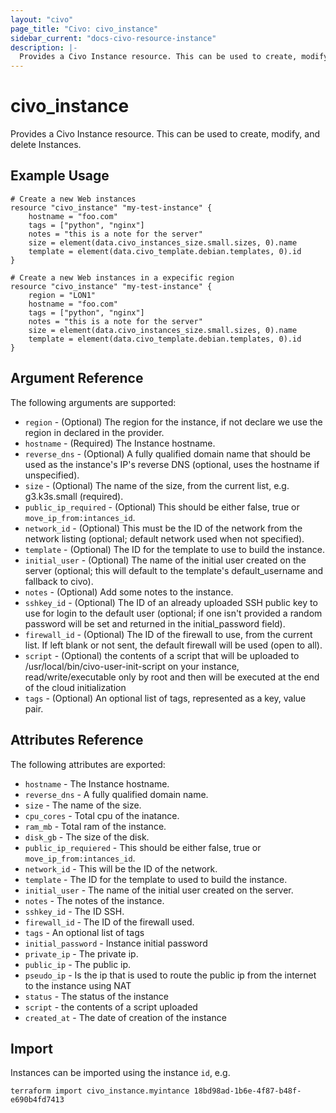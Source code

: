 ```yaml
---
layout: "civo"
page_title: "Civo: civo_instance"
sidebar_current: "docs-civo-resource-instance"
description: |-
  Provides a Civo Instance resource. This can be used to create, modify, and delete Instances.
---
```


# civo\_instance

Provides a Civo Instance resource. This can be used to create,
modify, and delete Instances.

## Example Usage

```hcl
# Create a new Web instances
resource "civo_instance" "my-test-instance" {
    hostname = "foo.com"
    tags = ["python", "nginx"]
    notes = "this is a note for the server"
    size = element(data.civo_instances_size.small.sizes, 0).name
    template = element(data.civo_template.debian.templates, 0).id
}
```

```hcl
# Create a new Web instances in a expecific region
resource "civo_instance" "my-test-instance" {
    region = "LON1"
    hostname = "foo.com"
    tags = ["python", "nginx"]
    notes = "this is a note for the server"
    size = element(data.civo_instances_size.small.sizes, 0).name
    template = element(data.civo_template.debian.templates, 0).id
}
```
## Argument Reference

The following arguments are supported:

* `region` - (Optional) The region for the instance, if not declare we use the region in declared in the provider.
* `hostname` - (Required) The Instance hostname.
* `reverse_dns` - (Optional) A fully qualified domain name that should be used as the instance's IP's reverse DNS (optional, uses the hostname if unspecified).
* `size` - (Optional) The name of the size, from the current list, e.g. g3.k3s.small (required).
* `public_ip_required` - (Optional) This should be either false, true or `move_ip_from:intances_id`.
* `network_id` - (Optional) This must be the ID of the network from the network listing (optional; default network used when not specified).
* `template` - (Optional) The ID for the template to use to build the instance.
* `initial_user` - (Optional) The name of the initial user created on the server (optional; this will default to the template's default_username and fallback to civo).
* `notes` - (Optional) Add some notes to the instance.
* `sshkey_id` - (Optional) The ID of an already uploaded SSH public key to use for login to the default user (optional; if one isn't provided a random password will be set and returned in the initial_password field).
* `firewall_id` - (Optional) The ID of the firewall to use, from the current list. If left blank or not sent, the default firewall will be used (open to all).
* `script` - (Optional) the contents of a script that will be uploaded to /usr/local/bin/civo-user-init-script on your instance, read/write/executable only by root and then will be executed at the end of the cloud initialization
* `tags` - (Optional) An optional list of tags, represented as a key, value pair.

## Attributes Reference

The following attributes are exported:

* `hostname` - The Instance hostname.
* `reverse_dns` - A fully qualified domain name.
* `size` - The name of the size.
* `cpu_cores` - Total cpu of the inatance.
* `ram_mb` - Total ram of the instance.
* `disk_gb` - The size of the disk.
* `public_ip_requiered` - This should be either false, true or `move_ip_from:intances_id`.
* `network_id` - This will be the ID of the network.
* `template` - The ID for the template to used to build the instance.
* `initial_user` - The name of the initial user created on the server.
* `notes` - The notes of the instance.
* `sshkey_id` - The ID SSH.
* `firewall_id` - The ID of the firewall used.
* `tags` - An optional list of tags
* `initial_password` - Instance initial password
* `private_ip` - The private ip.
* `public_ip` - The public ip.
* `pseudo_ip` - Is the ip that is used to route the public ip from the internet to the instance using NAT 
* `status` - The status of the instance
* `script` - the contents of a script uploaded
* `created_at` - The date of creation of the instance

## Import

Instances can be imported using the instance `id`, e.g.

```
terraform import civo_instance.myintance 18bd98ad-1b6e-4f87-b48f-e690b4fd7413
```